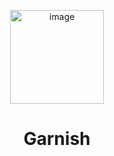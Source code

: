 
<p align="center">
  <img align="center" width="auto" height="150" alt="image" src="https://github.com/user-attachments/assets/7e64c3db-b15f-4858-91bd-389490a6d2bc" />
  <h1 align="center">Garnish</h1>
</p>
